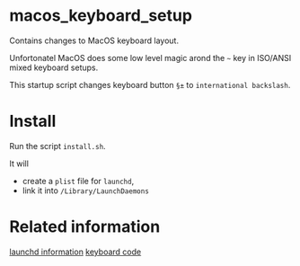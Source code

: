 # macos_keyboard_setup

Contains changes to MacOS keyboard layout.

Unfortonatel MacOS does some low level magic arond the `~` key in ISO/ANSI mixed keyboard setups.

This startup script changes keyboard button `§±` to `international backslash`.

# Install

Run the script `install.sh`.

It will 
 - create a `plist` file for `launchd`,
 - link it into `/Library/LaunchDaemons`

# Related information


[launchd information](http://developer.apple.com/mac/library/documentation/MacOSX/Conceptual/BPSystemStartup/Articles/LaunchOnDemandDaemons.html)
[keyboard code](https://developer.apple.com/library/archive/technotes/tn2450/_index.html)
